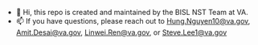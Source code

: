 - 👋 Hi, this repo is created and maintained by the BISL NST Team at VA.
- 📫 If you have questions, please reach out to Hung.Nguyen10@va.gov, Amit.Desai@va.gov, Linwei.Ren@va.gov, or Steve.Lee1@va.gov

<!---
hnguyen330-va/hnguyen330-va is a ✨ special ✨ repository because its `README.md` (this file) appears on your GitHub profile.
You can click the Preview link to take a look at your changes.
--->
